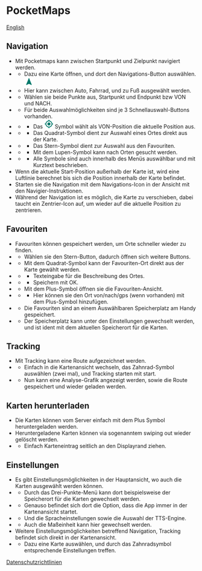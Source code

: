 # PocketMaps

[English](https://github.com/junjunguo/PocketMaps/blob/master/documentation/index.md)

## Navigation
- Mit Pocketmaps kann zwischen Startpunkt und Zielpunkt navigiert werden.
- - Dazu eine Karte öffnen, und dort den Navigations-Button auswählen. ![](../PocketMaps/app/src/main/res/drawable-mdpi/ic_navigation_black_24dp.png)
- - Hier kann zwischen Auto, Fahrrad, und zu Fuß ausgewählt werden.
- - Wählen sie beide Punkte aus, Startpunkt und Endpunkt bzw VON und NACH.
- - Für beide Auswahlmöglichkeiten sind je 3 Schnellauswahl-Buttons vorhanden.
- - - Das ![](../PocketMaps/app/src/main/res/drawable-mdpi/ic_my_location_dark_24dp.png) Symbol wählt als VON-Position die aktuelle Position aus.
- - - Das Quadrat-Symbol dient zur Auswahl eines Ortes direkt aus der Karte.
- - - Das Stern-Symbol dient zur Auswahl aus den Favouriten.
- - - Mit dem Lupen-Symbol kann nach Orten gesucht werden.
- - - Alle Symbole sind auch innerhalb des Menüs auswählbar und mit Kurztext beschrieben.
- Wenn die aktuelle Start-Position außerhalb der Karte ist, wird eine Luftlinie berechnet bis sich die Position innerhalb der Karte befindet.
- Starten sie die Navigation mit dem Navigations-Icon in der Ansicht mit den Navigier-Instruktionen.
- Während der Navigation ist es möglich, die Karte zu verschieben, dabei taucht ein Zentrier-Icon auf, um wieder auf die aktuelle Position zu zentrieren.

## Favouriten
- Favouriten können gespeichert werden, um Orte schneller wieder zu finden.
- - Wählen sie den Stern-Button, dadurch öffnen sich weitere Buttons.
- - Mit dem Quadrat-Symbol kann der Favouriten-Ort direkt aus der Karte gewählt werden.
- - - Texteingabe für die Beschreibung des Ortes.
- - - Speichern mit OK.
- - Mit dem Plus-Symbol öffnen sie die Favouriten-Ansicht.
- - - Hier können sie den Ort von/nach/gps (wenn vorhanden) mit dem Plus-Symbol hinzufügen.
- - Die Favouriten sind an einem Auswählbaren Speicherplatz am Handy gespeichert.
- - Der Speicherplatz kann unter den Einstellungen gewechselt werden, und ist ident mit dem aktuellen Speicherort für die Karten.

## Tracking
- Mit Tracking kann eine Route aufgezeichnet werden.
- - Einfach in die Kartenansicht wechseln, das Zahnrad-Symbol auswählen (zwei mal), und Tracking starten mit start.
- - Nun kann eine Analyse-Grafik angezeigt werden, sowie die Route gespeichert und wieder geladen werden.

## Karten herunterladen
- Die Karten können vom Server einfach mit dem Plus Symbol heruntergeladen werden.
- Heruntergeladene Karten können via sogenanntem swiping out wieder gelöscht werden.
- - Einfach Karteneintrag seitlich an den Displayrand ziehen.

## Einstellungen
- Es gibt Einstellungsmöglichkeiten in der Hauptansicht, wo auch die Karten ausgewählt werden können.
- - Durch das Drei-Punkte-Menü kann dort beispielsweise der Speicherort für die Karten gewechselt werden.
- - Genauso befindet sich dort die Option, dass die App immer in der Kartenansicht startet.
- - Und die Spracheinstellungen sowie die Auswahl der TTS-Engine.
- - Auch die Maßeinheit kann hier gewechselt werden.
- Weitere Einstellungsmöglichkeiten betreffend Navigation, Tracking befindet sich direkt in der Kartenansicht.
- - Dazu eine Karte auswählen, und durch das Zahnradsymbol entsprechende Einstellungen treffen.

[Datenschutzrichtlinien](https://github.com/junjunguo/PocketMaps/blob/master/documentation/privacy_policy-de.md)
